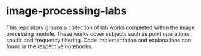 # image-processing-labs
This repository groups a collection of lab works completed within the image processing module. These works cover subjects such as point operations, spatial and frequency filtering. Code implementation and explanations can found in the respective notebooks.
